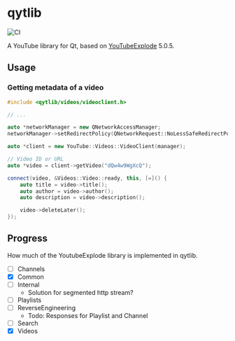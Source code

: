# qytlib

![CI](https://github.com/PhilInTheGaps/qytlib/workflows/CI/badge.svg)

A YouTube library for Qt, based on [YouTubeExplode](https://github.com/Tyrrrz/YoutubeExplode) 5.0.5.

## Usage

### Getting metadata of a video

```c++
#include <qytlib/videos/videoclient.h>

// ...

auto *networkManager = new QNetworkAccessManager;
networkManager->setRedirectPolicy(QNetworkRequest::NoLessSafeRedirectPolicy);

auto *client = new YouTube::Videos::VideoClient(manager);

// Video ID or URL
auto *video = client->getVideo("dQw4w9WgXcQ");

connect(video, &Videos::Video::ready, this, [=]() {
    auto title = video->title();
    auto author = video->author();
    auto description = video->description();

    video->deleteLater();
});
```

## Progress

How much of the YoutubeExplode library is implemented in qytlib.

- [ ] Channels
- [x] Common
- [ ] Internal
	- Solution for segmented http stream?
- [ ] Playlists
- [ ] ReverseEngineering
	- Todo: Responses for Playlist and Channel
- [ ] Search
- [x] Videos
